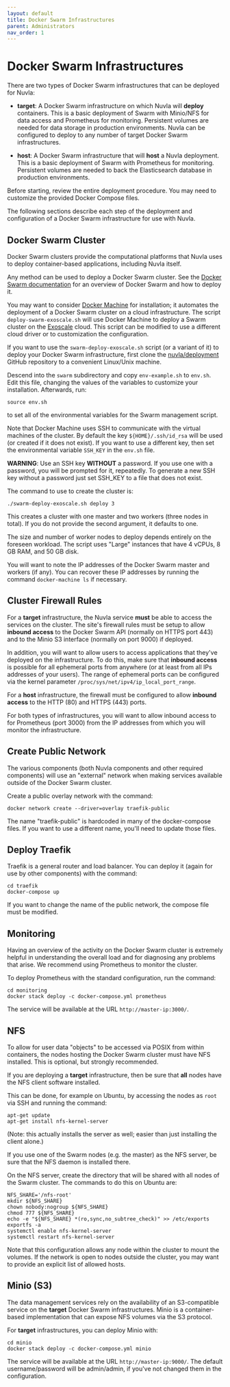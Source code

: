 ```yaml
---
layout: default
title: Docker Swarm Infrastructures
parent: Administrators
nav_order: 1
---
```


Docker Swarm Infrastructures
============================

There are two types of Docker Swarm infrastructures that can be
deployed for Nuvla:

 - **target**: A Docker Swarm infrastructure on which Nuvla will
   **deploy** containers.  This is a basic deployment of Swarm with
   Minio/NFS for data access and Prometheus for monitoring. Persistent
   volumes are needed for data storage in production environments.
   Nuvla can be configured to deploy to any number of target Docker
   Swarm infrastructures.

 - **host**: A Docker Swarm infrastructure that will **host** a Nuvla
   deployment. This is a basic deployment of Swarm with Prometheus for
   monitoring. Persistent volumes are needed to back the Elasticsearch
   database in production environments.

Before starting, review the entire deployment procedure. You may need
to customize the provided Docker Compose files.

The following sections describe each step of the deployment and
configuration of a Docker Swarm infrastructure for use with Nuvla.

## Docker Swarm Cluster

Docker Swarm clusters provide the computational platforms that Nuvla
uses to deploy container-based applications, including Nuvla itself.

Any method can be used to deploy a Docker Swarm cluster.  See the
[Docker Swarm documentation](https://docs.docker.com/engine/swarm/)
for an overview of Docker Swarm and how to deploy it.

You may want to consider [Docker
Machine](https://docs.docker.com/machine/) for installation; it
automates the deployment of a Docker Swarm cluster on a cloud
infrastructure. The script `deploy-swarm-exoscale.sh` will use Docker
Machine to deploy a Swarm cluster on the
[Exoscale](https://exoscale.ch) cloud. This script can be modified to
use a different cloud driver or to customization the configuration.

If you want to use the `swarm-deploy-exoscale.sh` script (or a variant
of it) to deploy your Docker Swarm infrastructure, first clone the
[nuvla/deployment](https://github.com/nuvla/deployment) GitHub
repository to a convenient Linux/Unix machine.

Descend into the `swarm` subdirectory and copy `env-example.sh` to
`env.sh`. Edit this file, changing the values of the variables to
customize your installation. Afterwards, run:

    source env.sh

to set all of the environmental variables for the Swarm management
script. 

Note that Docker Machine uses SSH to communicate with the virtual
machines of the cluster. By default the key `${HOME}/.ssh/id_rsa` will
be used (or created if it does not exist). If you want to use a
different key, then set the environmental variable `SSH_KEY` in the
`env.sh` file.

**WARNING**: Use an SSH key **WITHOUT** a password. If you use one
with a password, you will be prompted for it, repeatedly. To generate
a new SSH key without a password just set SSH_KEY to a file that does
not exist.

The command to use to create the cluster is:

    ./swarm-deploy-exoscale.sh deploy 3

This creates a cluster with one master and two workers (three nodes in
total). If you do not provide the second argument, it defaults to one.

The size and number of worker nodes to deploy depends entirely on the
foreseen workload. The script uses "Large" instances that have 4
vCPUs, 8 GB RAM, and 50 GB disk.

You will want to note the IP addresses of the Docker Swarm master and
workers (if any). You can recover these IP addresses by running the
command `docker-machine ls` if necessary.

## Cluster Firewall Rules

For a **target** infrastructure, the Nuvla service **must** be able to
access the services on the cluster. The site's firewall rules must be
setup to allow **inbound access** to the Docker Swarm API (normally on
HTTPS port 443) and to the Minio S3 interface (normally on port 9000)
if deployed.

In addition, you will want to allow users to access applications that
they've deployed on the infrastructure. To do this, make sure that
**inbound access** is possible for all ephemeral ports from anywhere
(or at least from all IPs addresses of your users). The range of
ephemeral ports can be configured via the kernel parameter
`/proc/sys/net/ipv4/ip_local_port_range`.

For a **host** infrastructure, the firewall must be configured to
allow **inbound access** to the HTTP (80) and HTTPS (443) ports.

For both types of infrastructures, you will want to allow inbound
access to for Prometheus (port 3000) from the IP addresses from which
you will monitor the infrastructure.

## Create Public Network

The various components (both Nuvla components and other required
components) will use an "external" network when making services
available outside of the Docker Swarm cluster. 

Create a public overlay network with the command:

    docker network create --driver=overlay traefik-public

The name "traefik-public" is hardcoded in many of the docker-compose
files. If you want to use a different name, you'll need to update
those files.

## Deploy Traefik

Traefik is a general router and load balancer. You can deploy it
(again for use by other components) with the command:

    cd traefik
    docker-compose up

If you want to change the name of the public network, the compose file
must be modified.

## Monitoring

Having an overview of the activity on the Docker Swarm cluster is
extremely helpful in understanding the overall load and for diagnosing
any problems that arise. We recommend using Prometheus to monitor the
cluster.

To deploy Prometheus with the standard configuration, run the command:

    cd monitoring
    docker stack deploy -c docker-compose.yml prometheus

The service will be available at the URL `http://master-ip:3000/`. 

## NFS

To allow for user data "objects" to be accessed via POSIX from within
containers, the nodes hosting the Docker Swarm cluster must have NFS
installed.  This is optional, but strongly recommended.

If you are deploying a **target** infrastructure, then be sure that
**all** nodes have the NFS client software installed.

This can be done, for example on Ubuntu, by accessing the nodes as
`root` via SSH and running the command:

    apt-get update
    apt-get install nfs-kernel-server

(Note: this actually installs the server as well; easier than just
installing the client alone.)

If you use one of the Swarm nodes (e.g. the master) as the NFS server,
be sure that the NFS daemon is installed there.

On the NFS server, create the directory that will be shared with all
nodes of the Swarm cluster.  The commands to do this on Ubuntu are:

    NFS_SHARE='/nfs-root'
    mkdir ${NFS_SHARE}
    chown nobody:nogroup ${NFS_SHARE}
    chmod 777 ${NFS_SHARE}
    echo -e "${NFS_SHARE} *(ro,sync,no_subtree_check)" >> /etc/exports
    exportfs -a
    systemctl enable nfs-kernel-server
    systemctl restart nfs-kernel-server

Note that this configuration allows any node within the cluster to
mount the volumes.  If the network is open to nodes outside the
cluster, you may want to provide an explicit list of allowed hosts.

## Minio (S3)

The data management services rely on the availability of an
S3-compatible service on the **target** Docker Swarm
infrastructures. Minio is a container-based implementation that can
expose NFS volumes via the S3 protocol.

For **target** infrastructures, you can deploy Minio with:

    cd minio
    docker stack deploy -c docker-compose.yml minio

The service will be available at the URL `http://master-ip:9000/`. The
default username/password will be admin/admin, if you've not changed
them in the configuration.

